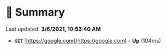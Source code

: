 # 📖 Summary
Last updated: **3/6/2021, 10:53:40 AM**

- `GET` [https://google.com](https://google.com) - **Up** (104ms)
